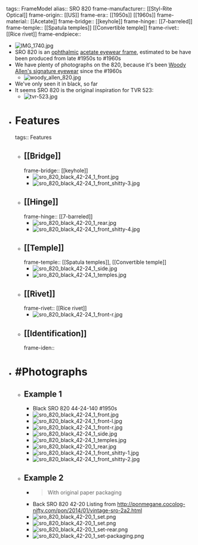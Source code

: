 tags:: FrameModel
alias:: SRO 820
frame-manufacturer:: [[Styl-Rite Optical]] 
frame-origin:: [[US]] 
frame-era:: [[1950s]] [[1960s]] 
frame-material:: [[Acetate]] 
frame-bridge:: [[keyhole]] 
frame-hinge:: [[7-barreled]] 
frame-temple:: [[Spatula temples]] [[Convertible temple]]
frame-rivet:: [[Rice rivet]] 
frame-endpiece::

- ![IMG_1740.jpg](../assets/sro_820_black_42-24_1_front.jpg)
- SRO 820 is an [ophthalmic]([[Ophthalmic]]) [acetate eyewear frame]([[Acetate]]), estimated to be have been produced from late #1950s to #1960s
- We have plenty of photographs on the 820, because it's been [Woody Allen's signature eyewear](https://en.wikipedia.org/wiki/Woody_Allen) since the #1960s
	- ![woody_allen_820.jpg](../assets/sro_820_woodyallen_1_0.jpg)
- We've only seen it in black, so far
- It seems SRO 820 is the original inspiration for TVR 523:
	- ![tvr-523.jpg](../assets/tvr-523_0.jpg)
- # Features
  tags:: Features
	- ## [[Bridge]]
	  frame-bridge:: [[keyhole]]
		- ![sro_820_black_42-24_1_front.jpg](../assets/sro_820_black_42-24_1_front.jpg)
		- ![sro_820_black_42-24_1_front_shitty-3.jpg](../assets/sro_820_black_42-24_1_front_shitty-3.jpg)
	- ## [[Hinge]]
	  frame-hinge:: [[7-barreled]]
		- ![sro_820_black_42-20_1_rear.jpg](../assets/sro_820_black_42-20_1_rear.jpg)
		- ![sro_820_black_42-24_1_front_shitty-4.jpg](../assets/sro_820_black_42-24_1_front_shitty-4.jpg)
	- ## [[Temple]]
	  frame-temple:: [[Spatula temples]], [[Convertible temple]]
		- ![sro_820_black_42-24_1_side.jpg](../assets/sro_820_black_42-24_1_side.jpg)
		- ![sro_820_black_42-24_1_temples.jpg](../assets/sro_820_black_42-24_1_temples.jpg)
	- ## [[Rivet]]
	  frame-rivet:: [[Rice rivet]]
		- ![sro_820_black_42-24_1_front-r.jpg](../assets/sro_820_black_42-24_1_front-r.jpg)
	- ## [[Identification]] 
	  frame-iden::
- # #Photographs
	- ## Example 1
		- Black SRO 820 44-24-140 #1950s
		- ![sro_820_black_42-24_1_front.jpg](../assets/sro_820_black_42-24_1_front.jpg)
		- ![sro_820_black_42-24_1_front-l.jpg](../assets/sro_820_black_42-24_1_front-l.jpg)
		- ![sro_820_black_42-24_1_front-r.jpg](../assets/sro_820_black_42-24_1_front-r.jpg)
		- ![sro_820_black_42-24_1_side.jpg](../assets/sro_820_black_42-24_1_side.jpg)
		- ![sro_820_black_42-24_1_temples.jpg](../assets/sro_820_black_42-24_1_temples.jpg)
		- ![sro_820_black_42-20_1_rear.jpg](../assets/sro_820_black_42-20_1_rear.jpg)
		- ![sro_820_black_42-24_1_front_shitty-1.jpg](../assets/sro_820_black_42-24_1_front_shitty-1.jpg)
		- ![sro_820_black_42-24_1_front_shitty-2.jpg](../assets/sro_820_black_42-24_1_front_shitty-2.jpg)
	- ## Example 2
		- > With original paper packaging
		- Back SRO 820 42-20 Listing from http://ponmegane.cocolog-nifty.com/pon/2014/01/vintage-sro-2a2.html
		- ![sro_820_black_42-20_1_set.png](../assets/sro_820_black_42-20_1_set-full.png)
		- ![sro_820_black_42-20_1_set.png](../assets/sro_820_black_42-20_1_set.png)
		- ![sro_820_black_42-20_1_set-rear.png](../assets/sro_820_black_42-20_1_set-rear.png)
		- ![sro_820_black_42-20_1_set-packaging.png](../assets/sro_820_black_42-20_1_set-packaging.png)